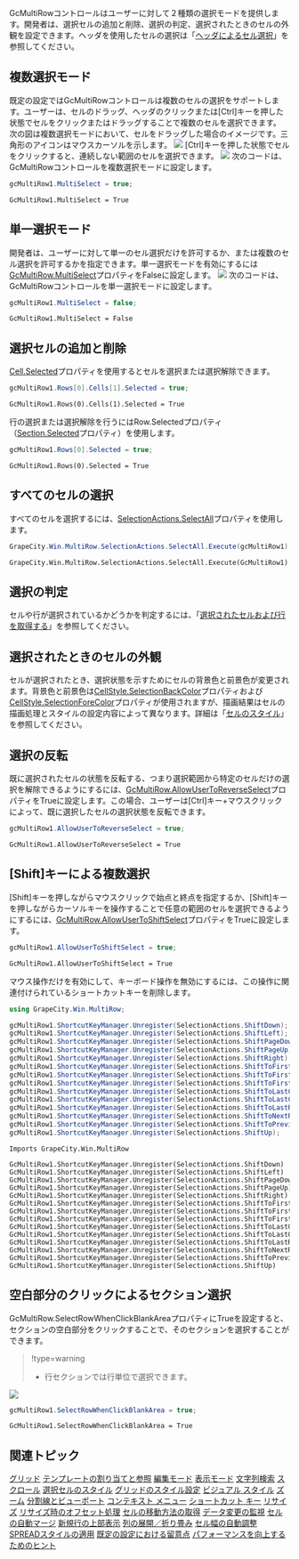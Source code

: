 GcMultiRowコントロールはユーザーに対して２種類の選択モードを提供します。開発者は、選択セルの追加と削除、選択の判定、選択されたときのセルの外観を設定できます。ヘッダを使用したセルの選択は「[ヘッダによるセル選択](gcdocsite__documentlink?toc-item-id=b7382e19-e827-417e-9e88-6011b4836b2f)」を参照してください。

## 複数選択モード

既定の設定ではGcMultiRowコントロールは複数のセルの選択をサポートします。ユーザーは、セルのドラッグ、ヘッダのクリックまたは[Ctrl]キーを押した状態でセルをクリックまたはドラッグすることで複数のセルを選択できます。
次の図は複数選択モードにおいて、セルをドラッグした場合のイメージです。三角形のアイコンはマウスカーソルを示します。
![](/DOCUMENT_SITE_LINK_PREFIX_HERE/document-site-files/images/f148c511-6e98-4b55-9904-150a375d5825/images/userguide/grid_multiselect_01.png)
[Ctrl]キーを押した状態でセルをクリックすると、連続しない範囲のセルを選択できます。
![](/DOCUMENT_SITE_LINK_PREFIX_HERE/document-site-files/images/f148c511-6e98-4b55-9904-150a375d5825/images/userguide/grid_multiselect_03.png)
次のコードは、GcMultiRowコントロールを複数選択モードに設定します。
```csharp
gcMultiRow1.MultiSelect = true;
```

```vbnet
GcMultiRow1.MultiSelect = True
```

## 単一選択モード

開発者は、ユーザーに対して単一のセル選択だけを許可するか、または複数のセル選択を許可するかを指定できます。単一選択モードを有効にするには[GcMultiRow.MultiSelect](gcdocsite__documentlink?toc-item-id=cb7211a6-bdfb-4728-b543-99b8b185773a)プロパティをFalseに設定します。
![](/DOCUMENT_SITE_LINK_PREFIX_HERE/document-site-files/images/f148c511-6e98-4b55-9904-150a375d5825/images/userguide/grid_multiselect_02.png)
次のコードは、GcMultiRowコントロールを単一選択モードに設定します。
```csharp
gcMultiRow1.MultiSelect = false;
```

```vbnet
GcMultiRow1.MultiSelect = False
```

## 選択セルの追加と削除

[Cell.Selected](gcdocsite__documentlink?toc-item-id=932e4024-35bb-408f-8646-17b69b742a06)プロパティを使用するとセルを選択または選択解除できます。
```csharp
gcMultiRow1.Rows[0].Cells[1].Selected = true;
```

```vbnet
GcMultiRow1.Rows(0).Cells(1).Selected = True
```

行の選択または選択解除を行うにはRow.Selectedプロパティ（[Section.Selected](gcdocsite__documentlink?toc-item-id=c6fba0ce-698f-4ce3-ad7e-1e27e500170c)プロパティ）を使用します。
```csharp
gcMultiRow1.Rows[0].Selected = true;
```

```vbnet
GcMultiRow1.Rows(0).Selected = True
```

## すべてのセルの選択
すべてのセルを選択するには、[SelectionActions.SelectAll](gcdocsite__documentlink?toc-item-id=cd1cacc1-35df-4ef7-ae50-cd7d25498817)プロパティを使用します。

```csharp
GrapeCity.Win.MultiRow.SelectionActions.SelectAll.Execute(gcMultiRow1);
```

```vbnet
GrapeCity.Win.MultiRow.SelectionActions.SelectAll.Execute(GcMultiRow1)
```

## 選択の判定

セルや行が選択されているかどうかを判定するには、「[選択されたセルおよび行を取得する](gcdocsite__documentlink?toc-item-id=34eab7a7-4714-49ae-b8df-7afa70750da1)」を参照してください。

## 選択されたときのセルの外観

セルが選択されたとき、選択状態を示すためにセルの背景色と前景色が変更されます。背景色と前景色は[CellStyle.SelectionBackColor](gcdocsite__documentlink?toc-item-id=655a3b99-cde7-4da0-88f8-8d261ff0b8b1)プロパティおよび[CellStyle.SelectionForeColor](gcdocsite__documentlink?toc-item-id=9491f410-3d0a-4e95-9972-1547a562dc43)プロパティが使用されますが、描画結果はセルの描画処理とスタイルの設定内容によって異なります。詳細は「[セルのスタイル](gcdocsite__documentlink?toc-item-id=0659dda6-b828-4148-a42a-71244a85690c)」を参照してください。

## 選択の反転

既に選択されたセルの状態を反転する、つまり選択範囲から特定のセルだけの選択を解除できるようにするには、[GcMultiRow.AllowUserToReverseSelect](gcdocsite__documentlink?toc-item-id=b7a46f28-3e29-4dd5-8e75-43a8849f2bc1)プロパティをTrueに設定します。この場合、ユーザーは[Ctrl]キー+マウスクリックによって、既に選択したセルの選択状態を反転できます。
```csharp
gcMultiRow1.AllowUserToReverseSelect = true;
```

```vbnet
GcMultiRow1.AllowUserToReverseSelect = True
```

## [Shift]キーによる複数選択

[Shift]キーを押しながらマウスクリックで始点と終点を指定するか、[Shift]キーを押しながらカーソルキーを操作することで任意の範囲のセルを選択できるようにするには、[GcMultiRow.AllowUserToShiftSelect](gcdocsite__documentlink?toc-item-id=0ef76fb9-8332-4ba9-bdfc-351296639579)プロパティをTrueに設定します。
```csharp
gcMultiRow1.AllowUserToShiftSelect = true;
```

```vbnet
GcMultiRow1.AllowUserToShiftSelect = True
```
マウス操作だけを有効にして、キーボード操作を無効にするには、この操作に関連付けられているショートカットキーを削除します。
```csharp
using GrapeCity.Win.MultiRow;

gcMultiRow1.ShortcutKeyManager.Unregister(SelectionActions.ShiftDown);
gcMultiRow1.ShortcutKeyManager.Unregister(SelectionActions.ShiftLeft);
gcMultiRow1.ShortcutKeyManager.Unregister(SelectionActions.ShiftPageDown);
gcMultiRow1.ShortcutKeyManager.Unregister(SelectionActions.ShiftPageUp);
gcMultiRow1.ShortcutKeyManager.Unregister(SelectionActions.ShiftRight);
gcMultiRow1.ShortcutKeyManager.Unregister(SelectionActions.ShiftToFirstCell);
gcMultiRow1.ShortcutKeyManager.Unregister(SelectionActions.ShiftToFirstCellInRow);
gcMultiRow1.ShortcutKeyManager.Unregister(SelectionActions.ShiftToFirstRow);
gcMultiRow1.ShortcutKeyManager.Unregister(SelectionActions.ShiftToLastCell);
gcMultiRow1.ShortcutKeyManager.Unregister(SelectionActions.ShiftToLastCellInRow);
gcMultiRow1.ShortcutKeyManager.Unregister(SelectionActions.ShiftToLastRow);
gcMultiRow1.ShortcutKeyManager.Unregister(SelectionActions.ShiftToNextRow);
gcMultiRow1.ShortcutKeyManager.Unregister(SelectionActions.ShiftToPreviousRow);
gcMultiRow1.ShortcutKeyManager.Unregister(SelectionActions.ShiftUp);
```

```vbnet
Imports GrapeCity.Win.MultiRow

GcMultiRow1.ShortcutKeyManager.Unregister(SelectionActions.ShiftDown)
GcMultiRow1.ShortcutKeyManager.Unregister(SelectionActions.ShiftLeft)
GcMultiRow1.ShortcutKeyManager.Unregister(SelectionActions.ShiftPageDown)
GcMultiRow1.ShortcutKeyManager.Unregister(SelectionActions.ShiftPageUp)
GcMultiRow1.ShortcutKeyManager.Unregister(SelectionActions.ShiftRight)
GcMultiRow1.ShortcutKeyManager.Unregister(SelectionActions.ShiftToFirstCell)
GcMultiRow1.ShortcutKeyManager.Unregister(SelectionActions.ShiftToFirstCellInRow)
GcMultiRow1.ShortcutKeyManager.Unregister(SelectionActions.ShiftToFirstRow)
GcMultiRow1.ShortcutKeyManager.Unregister(SelectionActions.ShiftToLastCell)
GcMultiRow1.ShortcutKeyManager.Unregister(SelectionActions.ShiftToLastCellInRow)
GcMultiRow1.ShortcutKeyManager.Unregister(SelectionActions.ShiftToLastRow)
GcMultiRow1.ShortcutKeyManager.Unregister(SelectionActions.ShiftToNextRow)
GcMultiRow1.ShortcutKeyManager.Unregister(SelectionActions.ShiftToPreviousRow)
GcMultiRow1.ShortcutKeyManager.Unregister(SelectionActions.ShiftUp)
```

## 空白部分のクリックによるセクション選択

GcMultiRow.SelectRowWhenClickBlankAreaプロパティにTrueを設定すると、セクションの空白部分をクリックすることで、そのセクションを選択することができます。

> !type=warning
>
> * 行セクションでは行単位で選択できます。

![](/DOCUMENT_SITE_LINK_PREFIX_HERE/document-site-files/images/f148c511-6e98-4b55-9904-150a375d5825/images/userguide/grid_selectblankarea.png)

```csharp
gcMultiRow1.SelectRowWhenClickBlankArea = true;
```

```vbnet
GcMultiRow1.SelectRowWhenClickBlankArea = True
```

## 関連トピック

[グリッド](gcdocsite__documentlink?toc-item-id=87ec6429-c3b9-4564-923f-f7c943ce00b9)
[テンプレートの割り当てと参照](gcdocsite__documentlink?toc-item-id=672f7dc1-1297-4293-87f6-f4d7ae30af83)
[編集モード](gcdocsite__documentlink?toc-item-id=1cd87acc-bf66-4bf7-bf75-b61800b830fb)
[表示モード](gcdocsite__documentlink?toc-item-id=e56c66d1-0481-4f06-a48c-d3c4d03893ef)
[文字列検索](gcdocsite__documentlink?toc-item-id=3b578791-7908-4795-8e61-b9f1e7339d21)
[スクロール](gcdocsite__documentlink?toc-item-id=2647ada3-b90d-4823-adf7-4fa4ef083123)
[選択セルのスタイル](gcdocsite__documentlink?toc-item-id=e04576cc-5bac-410c-9335-0dda134c922f)
[グリッドのスタイル設定](gcdocsite__documentlink?toc-item-id=77b3a184-61f9-4c3b-967b-dbb6f103acf0)
[ビジュアル スタイル](gcdocsite__documentlink?toc-item-id=860edbe2-0af7-4e60-876e-89187c42d483)
[ズーム](gcdocsite__documentlink?toc-item-id=d83eab82-185e-49f9-88b0-0fd8379d92b6)
[分割線とビューポート](gcdocsite__documentlink?toc-item-id=09f1eccf-76eb-4979-ac29-c97731b2357d)
[コンテキスト メニュー](gcdocsite__documentlink?toc-item-id=cbf794e7-3362-41e9-b625-bd3e8130611b)
[ショートカット キー](gcdocsite__documentlink?toc-item-id=9cdbb6ad-e84e-441f-8f3f-ddd78af7b429)
[リサイズ](gcdocsite__documentlink?toc-item-id=4657f508-867c-455c-81b4-858e8f1d18d7)
[リサイズ時のオフセット処理](gcdocsite__documentlink?toc-item-id=e7471d46-a6b0-47fe-982d-8d4b7561d4e3)
[セルの移動方法の取得](gcdocsite__documentlink?toc-item-id=f3a0271e-fbeb-46ba-aa76-b99352d3e55c)
[データ変更の監視](gcdocsite__documentlink?toc-item-id=1aac18ae-c27c-46f5-bfec-e5872e7d2d1b)
[セルの自動マージ](gcdocsite__documentlink?toc-item-id=1d1e19b2-4282-48a3-ad92-603f73b3cc38)
[新規行の上部表示](gcdocsite__documentlink?toc-item-id=881b6d3e-e4d3-4271-b874-a972e9aef2c8)
[列の展開／折り畳み](gcdocsite__documentlink?toc-item-id=421066a5-9bfa-427f-a980-245ff290f1af)
[セル幅の自動調整](gcdocsite__documentlink?toc-item-id=0fb2df6a-d9df-47d2-8ae9-50185f2c488d)
[SPREADスタイルの適用](gcdocsite__documentlink?toc-item-id=9d7078b7-c6b3-420b-a282-9d08e8135b48)
[既定の設定における留意点](gcdocsite__documentlink?toc-item-id=707e6129-7446-4ccf-9b4b-574225dc0b02)
[パフォーマンスを向上するためのヒント](gcdocsite__documentlink?toc-item-id=78fbc71a-7acb-4af3-ae37-953454f8dece)